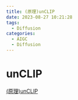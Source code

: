 ```yaml
---
title: (原理)unCLIP
date: 2023-08-27 10:21:28
tags:
  - Diffusion
categories: 
  - AIGC
  - Diffusion 
---
```


<p></p>
<!-- more -->

# unCLIP
[(原理)unCLIP](https://candied-skunk-1ca.notion.site/unCLIP-7603f64564a54cb4af08a1cf38c890e1?pvs=4)
